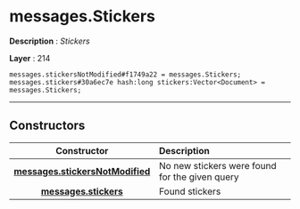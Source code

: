 # messages.Stickers

**Description** : *Stickers*

**Layer** : 214

```tl
messages.stickersNotModified#f1749a22 = messages.Stickers;
messages.stickers#30a6ec7e hash:long stickers:Vector<Document> = messages.Stickers;
```

---

## Constructors

| Constructor | Description |
| :---: | :--- |
| [**messages.stickersNotModified**](constructor/messages.stickersNotModified) | No new stickers were found for the given query |
| [**messages.stickers**](constructor/messages.stickers) | Found stickers |